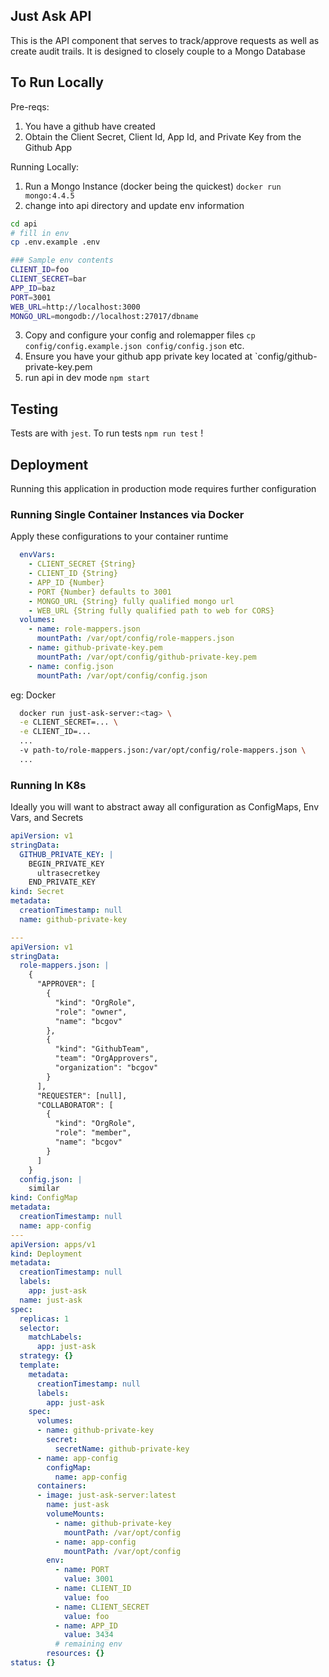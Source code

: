 ## Just Ask API

This is the API component that serves to track/approve requests as well as create audit trails. It is designed to closely couple to a Mongo Database

## To Run Locally

Pre-reqs:
1. You have a github have created
2. Obtain the Client Secret, Client Id, App Id, and Private Key from the Github App

Running Locally:
1. Run a Mongo Instance (docker being the quickest) `docker run mongo:4.4.5`
2. change into api directory and update env information
```sh
cd api
# fill in env 
cp .env.example .env

### Sample env contents
CLIENT_ID=foo
CLIENT_SECRET=bar
APP_ID=baz
PORT=3001
WEB_URL=http://localhost:3000
MONGO_URL=mongodb://localhost:27017/dbname
```
3. Copy and configure your config and rolemapper files `cp config/config.example.json config/config.json` etc.
4. Ensure you have your github app private key located at `config/github-private-key.pem
3. run api in dev mode `npm start`

## Testing

Tests are with `jest`. To run tests `npm run test` !

## Deployment

Running this application in production mode requires further configuration

### Running Single Container Instances via Docker

Apply these configurations to your container runtime
```yaml
  envVars:
    - CLIENT_SECRET {String}
    - CLIENT_ID {String}
    - APP_ID {Number}
    - PORT {Number} defaults to 3001
    - MONGO_URL {String} fully qualified mongo url
    - WEB_URL {String fully qualified path to web for CORS}
  volumes:
    - name: role-mappers.json
      mountPath: /var/opt/config/role-mappers.json
    - name: github-private-key.pem
      mountPath: /var/opt/config/github-private-key.pem
    - name: config.json
      mountPath: /var/opt/config/config.json
```

eg: Docker

```sh
  docker run just-ask-server:<tag> \
  -e CLIENT_SECRET=... \
  -e CLIENT_ID=... 
  ... 
  -v path-to/role-mappers.json:/var/opt/config/role-mappers.json \ 
  ...
```

### Running In K8s

Ideally you will want to abstract away all configuration as ConfigMaps, Env Vars, and Secrets

```yaml
apiVersion: v1
stringData:
  GITHUB_PRIVATE_KEY: |
    BEGIN_PRIVATE_KEY
      ultrasecretkey
    END_PRIVATE_KEY
kind: Secret
metadata:
  creationTimestamp: null
  name: github-private-key

---
apiVersion: v1
stringData:
  role-mappers.json: |
    {
      "APPROVER": [
        {
          "kind": "OrgRole",
          "role": "owner",
          "name": "bcgov"
        },
        {
          "kind": "GithubTeam",
          "team": "OrgApprovers",
          "organization": "bcgov"
        }
      ],
      "REQUESTER": [null],
      "COLLABORATOR": [
        {
          "kind": "OrgRole",
          "role": "member",
          "name": "bcgov"
        }
      ]
    }
  config.json: |
    similar
kind: ConfigMap
metadata:
  creationTimestamp: null
  name: app-config
---
apiVersion: apps/v1
kind: Deployment
metadata:
  creationTimestamp: null
  labels:
    app: just-ask
  name: just-ask
spec:
  replicas: 1
  selector:
    matchLabels:
      app: just-ask
  strategy: {}
  template:
    metadata:
      creationTimestamp: null
      labels:
        app: just-ask
    spec:
      volumes:
      - name: github-private-key
        secret: 
          secretName: github-private-key
      - name: app-config
        configMap: 
          name: app-config
      containers:
      - image: just-ask-server:latest
        name: just-ask
        volumeMounts:
          - name: github-private-key
            mountPath: /var/opt/config
          - name: app-config
            mountPath: /var/opt/config
        env:
          - name: PORT
            value: 3001
          - name: CLIENT_ID
            value: foo
          - name: CLIENT_SECRET
            value: foo
          - name: APP_ID
            value: 3434
          # remaining env
        resources: {}
status: {}
```